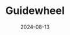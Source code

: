 ---  
layout: startup_page  
title: "Guidewheel"  
id: "guidewheel.com"  
permalink: "/guidewheelguidewheel.com08132024/"  
website: "https://guidewheel.com/"  
funding_round: "Series B"  
funding_amount: "$31M"  
investors: "Decarbonization Partners, Ecolab, Rethink Impact, GSBackers, Greycroft, Breakthrough Energy Ventures"  
about: "Guidewheel provides an AI-powered FactoryOps platform that uses non-invasive sensors to monitor machine performance and energy consumption in factories. This allows manufacturers to improve efficiency, reduce costs, and enhance sustainability efforts, offering a fast and scalable solution for connecting all machines regardless of age or model. The platform also includes predictive maintenance capabilities to minimize downtime."  
markets: "Manufacturing, AI, Sustainability"  
hq: "San Francisco, California, United States"  
founded_year: "2017"  
linkedin: "https://www.linkedin.com/company/guidewheel"  
twitter: "https://twitter.com/guidewheel1"  
instagram: ""  
facebook: "https://www.facebook.com/guidewheelsoftware"  
crunchbase: "https://www.crunchbase.com/organization/guidewheel"  
pitchbook: "https://pitchbook.com/profiles/company/265273-21"  

date_display: "13-Aug-2024"  
date: "2024-08-13"

# SEO Optimization  
meta_title: "Guidewheel - Series B Funding ($31M)"  
meta_description: "Guidewheel, Guidewheel provides an AI-powered FactoryOps platform that uses non-invasive sensors to monitor machine performance and energy consumption in factorie..."  
meta_keywords: "Guidewheel, Manufacturing, AI, Sustainability, Series B funding"  
canonical_url: "https://startup.projectstartups.com/guidewheelguidewheel.com08132024/"  
---